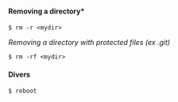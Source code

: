 #### Removing a directory*

`$ rm -r <mydir>`

*Removing a directory with protected files (ex .git)*

`$ rm -rf <mydir>`

#### Divers

```
$ reboot
```
